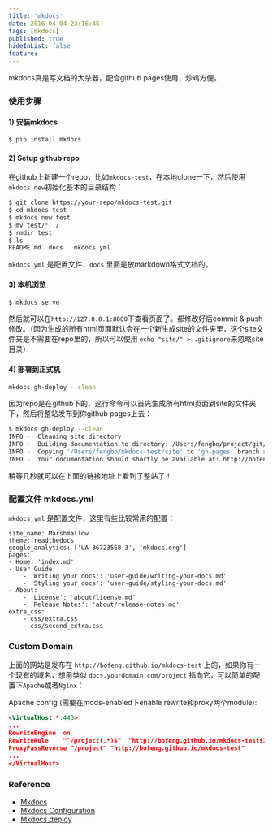 ```yaml
---
title: 'mkdocs'
date: 2016-04-04 23:16:45
tags: [mkdocs]
published: true
hideInList: false
feature: 
---
```

mkdocs真是写文档的大杀器，配合github pages使用，炒鸡方便。

<!-- more -->


### 使用步骤

#### 1) 安装mkdocs

```bash
$ pip install mkdocs
```

#### 2) Setup github repo

在github上新建一个repo，比如```mkdocs-test```，在本地clone一下，然后使用```mkdocs new```初始化基本的目录结构：

```bash
$ git clone https://your-repo/mkdocs-test.git
$ cd mkdocs-test
$ mkdocs new test
$ mv test/* ./
$ rmdir test
$ ls
README.md  docs   mkdocs.yml
```

```mkdocs.yml``` 是配置文件，```docs``` 里面是放markdown格式文档的。

#### 3) 本机浏览

```bash
$ mkdocs serve
```

然后就可以在```http://127.0.0.1:8000```下查看页面了。都修改好后commit & push修改。（因为生成的所有html页面默认会在一个新生成site的文件夹里，这个site文件夹是不需要在repo里的，所以可以使用 ```echo "site/" > .gitignore```来忽略site目录）


#### 4) 部署到正式机

```bash
mkdocs gh-deploy --clean
```

因为repo是在github下的，这行命令可以首先生成所有html页面到site的文件夹下，然后将整站发布到你github pages上去：

```bash
$ mkdocs gh-deploy --clean
INFO -  Cleaning site directory
INFO -  Building documentation to directory: /Users/fengbo/project/git/mkdocs-test/site
INFO -  Copying '/Users/fengbo/mkdocs-test/site' to 'gh-pages' branch and pushing to GitHub.
INFO -  Your documentation should shortly be available at: http://bofeng.github.io/mkdocs-test
```

稍等几秒就可以在上面的链接地址上看到了整站了！

### 配置文件 mkdocs.yml

```mkdocs.yml``` 是配置文件，这里有些比较常用的配置：

```
site_name: Marshmallow
theme: readthedocs
google_analytics: ['UA-36723568-3', 'mkdocs.org']
pages:
- Home: 'index.md'
- User Guide:
    - 'Writing your docs': 'user-guide/writing-your-docs.md'
    - 'Styling your docs': 'user-guide/styling-your-docs.md'
- About:
    - 'License': 'about/license.md'
    - 'Release Notes': 'about/release-notes.md'
extra_css:
    - css/extra.css
    - css/second_extra.css
```

### Custom Domain

上面的网站是发布在 ```http://bofeng.github.io/mkdocs-test``` 上的，如果你有一个现有的域名，想用类似 ```docs.yourdomain.com/project``` 指向它，可以简单的配置下```Apache```或者```Nginx```：

Apache config (需要在mods-enabled下enable rewrite和proxy两个module):

```xml
<VirtualHost *:443>
...
RewriteEngine  on  
RewriteRule    "^/project(.*)$"  "http://bofeng.github.io/mkdocs-test$1"  [P]
ProxyPassReverse "/project" "http://bofeng.github.io/mkdocs-test"
...
</VirtualHost>
```

### Reference

* [Mkdocs](http://www.mkdocs.org/)
* [Mkdocs Configuration](http://www.mkdocs.org/user-guide/configuration/)
* [Mkdocs deploy](http://www.mkdocs.org/user-guide/deploying-your-docs/)
